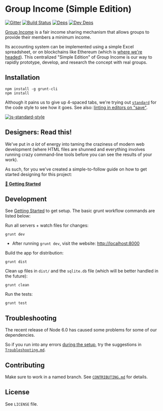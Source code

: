 # Group Income (Simple Edition)

[![Gitter](https://img.shields.io/gitter/room/okTurtles/group-income.svg)](https://gitter.im/okTurtles/group-income) [![Build Status](https://img.shields.io/travis/okTurtles/group-income-simple/master.svg)](https://travis-ci.org/okTurtles/group-income-simple) [![Deps](https://david-dm.org/okTurtles/group-income-simple.svg)](https://david-dm.org/okTurtles/group-income-simple/#info=dependencies) [![Dev Deps](https://david-dm.org/okTurtles/group-income-simple/dev-status.svg)](https://david-dm.org/okTurtles/group-income-simple/#info=devDependencies)

[Group Income](http://groupincome.org/) is a fair income sharing mechanism that allows groups to provide their members a minimum income.

Its accounting system can be implemented using a simple Excel spreadsheet, or on blockchains like Ethereum (which is [where we're headed](https://github.com/okTurtles/group-income)). This centralized "Simple Edition" of Group Income is our way to rapidly prototype, develop, and research the concept with real groups.

## Installation

```
npm install -g grunt-cli
npm install
```

Although it pains us to give up 4-spaced tabs, we're trying out [`standard`](https://github.com/feross/standard) for the code style to see how it goes. See also: [linting in editors on "save"](https://github.com/feross/standard#text-editor-plugins).

[![js-standard-style](https://cdn.rawgit.com/feross/standard/master/badge.svg)](https://github.com/feross/standard)

## Designers: Read this!

We've put in _a lot_ of energy into taming the craziness of modern web development (where HTML files are shunned and everything involves running crazy command-line tools before you can see the results of your work).

As such, for you we've created a simple-to-follow guide on how to get started designing for this project:

__[:book: Getting Started](docs/Getting-Started-frontend.md)__

## Development

See [Getting Started](docs/Getting-Started-frontend.md) to get setup. The basic grunt workflow commands are listed below:

Run all servers + watch files for changes:

```
grunt dev
```

- After running `grunt dev`, visit the website: [http://localhost:8000](http://localhost:8000)

Build the app for distribution:

```
grunt dist
```

Clean up files in `dist/` and the `sqlite.db` file (which will be better handled in the future):

```
grunt clean
```

Run the tests:

```
grunt test
```

## Troubleshooting

The recent release of Node 6.0 has caused some problems for some of our dependencies.

So if you run into any errors [during the setup](docs/Getting-Started-frontend.md#how-do-i-get-set-up--just-run-the-site), try the suggestions in [`Troubleshooting.md`](docs/Troubleshooting.md).

## Contributing

Make sure to work in a named branch. See [`CONTRIBUTING.md`](CONTRIBUTING.md) for details.

## License

See `LICENSE` file.
